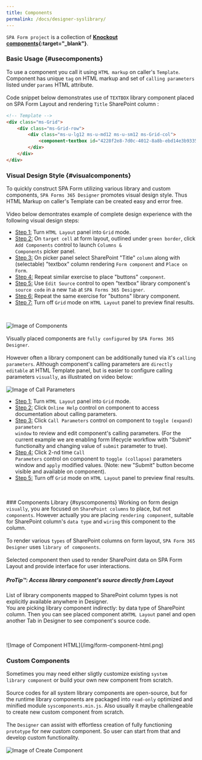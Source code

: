 ```yaml
---
title: Components
permalink: /docs/designer-syslibrary/
---
```

<code>SPA Form project</code> is a collection of <b>[Knockout components](http://knockoutjs.com/documentation/component-overview.html){:target="_blank"}</b>. 
<br/>
### Basic Usage {#usecomponents}
To use a component you call it using <code>HTML markup</code> on caller's <code>Template</code>. Component has unique <code>tag</code> on HTML markup and set of <code>calling parameters</code> listed under <code>params</code> HTML attribute. 
<br/>
<br/>
Code snippet below demonstrates use of <code>TEXTBOX</code> library component placed on SPA Form Layout and rendering <code>Title</code> SharePoint column : 
```html
<!-- Template -->
<div class="ms-Grid">
    <div class="ms-Grid-row">
        <div class="ms-u-lg12 ms-u-md12 ms-u-sm12 ms-Grid-col">
            <component-textbox id="4228f2e8-7d0c-4012-8a8b-ebd14e3b9335" params="'InternalName':'Title','Title':'Title','Description':'','MaxLength':255,'DefaultValue':null,'FieldTypeKind':2,'ReadOnlyField':false,'Required':true" class=""></component-textbox>
        </div>
    </div>
</div>
```
### Visual Design Style {#visualcomponents}
To quickly construct SPA Form utilizing various library and custom components, <code>SPA Forms 365 Designer</code> promotes visual design style. Thus HTML Markup on caller's Template can be created easy and error free.
<br/>
<br/>
Video below demontrates example of complete design experience with the following visual design steps:
* [Step 1:](#step1) Turn <code>HTML Layout</code> panel into <code>Grid</code> mode.  
* [Step 2:](#step2) On <code>target cell</code> at form layout, outlined under <code class="option">green border</code>, click <code>Add Components</code> control to launch <code>Columns & Components</code> picker panel.  
* [Step 3:](#step3) On picker panel select SharePoint "Title" <code>column</code> along with (selectable) "textbox" column rendering <code>Form component</code> and <code>Place on Form</code>. 
* [Step 4:](#step4) Repeat similar exercise to place "buttons" <code>component</code>.
* [Step 5:](#step5) Use <code>Edit Source</code> control to open "textbox" library component's <code>source code</code> in a new <code>Tab</code> at <code>SPA Forms 365 Designer</code>.
* [Step 6:](#step6) Repeat the same exercise for "buttons" library component.
* [Step 7:](#step7) Turn off <code>Grid</code> mode on <code>HTML Layout</code> panel to preview final results.
<br/>
 
![Image of Components](/img/form-components.gif)
<br/>
<br/>
Visually placed components are <code>fully configured</code> by <code>SPA Forms 365 Designer</code>. 
<br/>
<br/>
However often a library component can be additionally tuned via it's <code>calling parameters</code>. Although component's calling parameters are <code>directly editable</code> at HTML Template panel, but is easier to configure calling parameters <code>visually</code>, as illustrated on video below:
<br/>
<br/>
![Image of Call Parameters](/img/call_parameters1.gif)
<br/>
* [Step 1:](#step1) Turn <code>HTML Layout</code> panel into <code>Grid</code> mode.  
* [Step 2:](#step2) Click <code>Online Help</code> control on component to access documentation about calling parameters.  
* [Step 3:](#step3) Click <code>Call Parameters</code> control on component to <code>toggle (expand)</code> <code>parameters window</code> to review and edit component's calling parameters. (For the current example we are enabling form lifecycle workflow with "Submit" functionalty and changing value of <code>submit</code> parameter to true).  
* [Step 4:](#step4) Click 2-nd time <code>Call Parameters</code> control on component to <code>toggle (collapse)</code> parameters window and <code>apply</code> modified values. (Note: new "Submit" button become visible and available on component).
* [Step 5:](#step5)  Turn off <code>Grid</code> mode on <code>HTML Layout</code> panel to preview final results.
<br/>
<br/>
### Components Library {#syscomponents}
Working on form design <code>visually</code>, you are focused on <code>SharePoint columns</code> to place, but not <code>components</code>. However actually you are placing <code>rendering component</code>, suitable for SharePoint column's <code>data type</code> and <code>wiring</code> this component to the column. 
<br/>
<br/>
To render various <code>types</code> of SharePoint columns on form layout, <code>SPA Form 365 Designer</code> uses <code>library of components</code>. 
<br/>
<br/>
Selected component then used to render SharePoint data on SPA Form Layout and provide interface for user interactions. 
<div class="note">
  <h5>ProTip™: Access library component's source directly from Layout</h5>
  <p>
    List of library components mapped to SharePoint column types is not explicitly available anywhere in Designer.
    <br/>
    You are picking library component indirectly: by data type of SharePoint column. Then you can see placed component at<code>HTML Layout</code> panel and open another Tab in Designer to see component's source code. 
  </p>
</div>



<br/>
<br/> 
![Image of Component HTML](/img/form-component-html.png)


### Custom Components
Sometimes you may need either sligtly customize existing <code>system library component</code> or build your own new component from scratch. 
<br/>
<br/>
Source codes for all system library components are open-source, but for the runtime library components are packaged into <code>read-only</code> optimized and minified module <code>syscomponents.min.js</code>. Also usually it maybe challengeable to create new custom component from scratch.
<br/>
<br/>
The <code>Designer</code> can assist with effortless creation of fully functioning <code>prototype</code> for new custom component. So user can start from that and develop custom functionality.
<br/>
<br/>
![Image of Create Component](/img/createcomp.gif)

